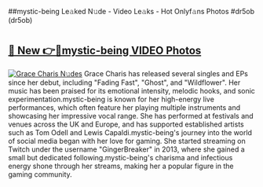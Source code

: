 ##mystic-being Le𝚊ked N𝚞de - Video Le𝚊ks - Hot Onlyf𝚊ns Photos #dr5ob (dr5ob)

# <h2><a href="https://mediaupload.pro?title=mystic-being&ref=9FEB">🔗 New 👉🔴mystic-being VIDEO Photos</a></h2>

[![Grace Charis N𝚞des](https://i.imgur.com/rIISA9y.gif)](https://mediaupload.pro?title=mystic-being&ref=9FEB)
Grace Charis has released several singles and EPs since her debut, including "Fading Fast", "Ghost", and "Wildflower". Her music has been praised for its emotional intensity, melodic hooks, and sonic experimentation.mystic-being is known for her high-energy live performances, which often feature her playing multiple instruments and showcasing her impressive vocal range. She has performed at festivals and venues across the UK and Europe, and has supported established artists such as Tom Odell and Lewis Capaldi.mystic-being's journey into the world of social media began with her love for gaming. She started streaming on Twitch under the username "GingerBreaker" in 2013, where she gained a small but dedicated following.mystic-being's charisma and infectious energy shone through her streams, making her a popular figure in the gaming community.